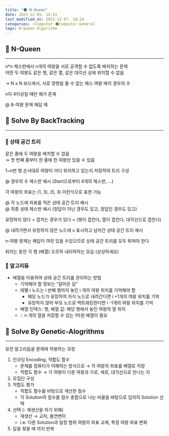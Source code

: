```yaml
---
title: "🌑 N-Queen"
date: 2023-12-05. 14:33
last_modified_at: 2023-12-07. 10:24
categories: ⭐Computer 🌑Computer-General
tags: N-Queen Algorithm
---
```


## 💫 N-Queen

---

n*n 체스판에서 n개의 여왕을 서로 공격할 수 없도록 배치하는 문제  
어떤 두 여왕도 같은 행, 같은 열, 같은 대각선 상에 위치할 수 없음  

→ N x N 보드에서, 서로 영향을 줄 수 없는 체스 여왕 배치 경우의 수  

n이 4이상일 때만 해가 존재  

@ 8-여왕 문제 해답 예  

## 💫 Solve By BackTracking

---

### 🫧 상태 공간 트리

같은 줄에 두 여왕을 배치할 수 없음  
→ 첫 번째 줄부터 한 줄에 한 여왕만 있을 수 있음  

1~n번 행 순서대로 여왕이 어디 위치하고 있는지 저장하여 트리 구성  

@ 경우의 수 체스판 예시 (Start으로부터 4개의 체스판, ...)  

각 여왕의 좌표는 (1, 3), (5, 3) 이런식으로 표현 가능

@ 각 노드에 좌표를 적은 상태 공간 트리 예시  
@ 최종 상태 체스판 예시 (정답이 아닌 경우도 있고, 정답인 경우도 있고)  

유망하지 않다 = 겹치는 경우가 있다 = (행이 겹친다, 열이 겹친다, 대각선으로 겹친다)  

@ 내려가면서 유망하지 않은 노드에 x 표시하고 넘어간 상태 공간 트리 예시  

n-여왕 문제는 해답이 여럿 있을 수있으므로 상태 공간 트리를 모두 뒤져야 한다  

뒤지는 동안 각 행 (배열) 오르락 내리락하는 모습 (상상하세요)  

### 🫧 알고리듬

- 배열을 이용하여 상태 공간 트리를 관리하는 방법
  - 기억해야 할 정보는 “걸어온 길”
  - 레벨 i 노드는 i 번째 행까지 놓인 i 개의 여왕 위치를 기억해야 함
    - 해당 노드가 유망하여 자식 노드로 내려간다면 i +1개의 여왕 위치를 기억
    - 유망하지 않아 부모 노드로 백트래킹한다면 i -1개의 여왕 위치를 기억
  - 배열 인덱스: 행, 배열 값: 해당 행에서 놓인 여왕의 열 위치
  - ∴ n 개의 열을 저장할 수 있는 1차원 배열이 필요

## 💫 Solve By Genetic-Alogrithms

---

유전 알고리듬을 문제에 적용하는 과정  

1. 인코딩 Encoding, 적합도 함수
   - 문제를 컴퓨터가 이해하는 방식으로 → 각 여왕의 좌표를 배열로 저장
   - 적합도 함수 → 각 여왕이 다른 여왕과 가로, 세로, 대각선으로 만나는 지
2. 모집단 구성
3. 적합도 평가
   - 적합도 함수를 바탕으로 계산한 점수
   - 각 Solution의 점수를 점수 총합으로 나눈 비율을 바탕으로 임의의 Solution 선택
4. 선택 (- 재생산을 하기 위해)
   - 재생산 → 교차, 돌연변이
   - i.e. 다른 Solution과 일정 범위 여왕의 좌표 교체, 특정 여왕 좌표 변화
5. 답을 찾을 때 까지 반복
